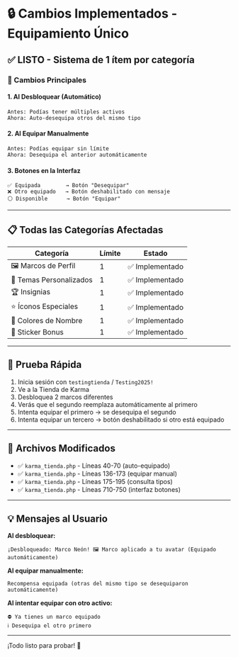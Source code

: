 # 🔒 Cambios Implementados - Equipamiento Único

## ✅ LISTO - Sistema de 1 ítem por categoría

### 🎯 Cambios Principales

#### 1. **Al Desbloquear** (Automático)
```
Antes: Podías tener múltiples activos
Ahora: Auto-desequipa otros del mismo tipo
```

#### 2. **Al Equipar Manualmente**
```
Antes: Podías equipar sin límite
Ahora: Desequipa el anterior automáticamente
```

#### 3. **Botones en la Interfaz**
```
✅ Equipada        → Botón "Desequipar"
❌ Otro equipado   → Botón deshabilitado con mensaje
⚪ Disponible      → Botón "Equipar"
```

---

## 📋 Todas las Categorías Afectadas

| Categoría | Límite | Estado |
|-----------|--------|--------|
| 🖼️ Marcos de Perfil | 1 | ✅ Implementado |
| 🎨 Temas Personalizados | 1 | ✅ Implementado |
| 🏆 Insignias | 1 | ✅ Implementado |
| ⭐ Íconos Especiales | 1 | ✅ Implementado |
| 🌈 Colores de Nombre | 1 | ✅ Implementado |
| 🎁 Sticker Bonus | 1 | ✅ Implementado |

---

## 🧪 Prueba Rápida

1. Inicia sesión con `testingtienda` / `Testing2025!`
2. Ve a la Tienda de Karma
3. Desbloquea 2 marcos diferentes
4. Verás que el segundo reemplaza automáticamente al primero
5. Intenta equipar el primero → se desequipa el segundo
6. Intenta equipar un tercero → botón deshabilitado si otro está equipado

---

## 📁 Archivos Modificados

- ✅ `karma_tienda.php` - Líneas 40-70 (auto-equipado)
- ✅ `karma_tienda.php` - Líneas 136-173 (equipar manual)
- ✅ `karma_tienda.php` - Líneas 175-195 (consulta tipos)
- ✅ `karma_tienda.php` - Líneas 710-750 (interfaz botones)

---

## 💡 Mensajes al Usuario

**Al desbloquear:**
```
¡Desbloqueado: Marco Neón! 🖼️ Marco aplicado a tu avatar (Equipado automáticamente)
```

**Al equipar manualmente:**
```
Recompensa equipada (otras del mismo tipo se desequiparon automáticamente)
```

**Al intentar equipar con otro activo:**
```
⛔ Ya tienes un marco equipado
ℹ️ Desequipa el otro primero
```

---

¡Todo listo para probar! 🚀
